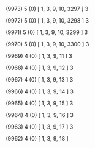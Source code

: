 (9973) 5 (0) [ 1, 3, 9, 10, 3297 ] 3 


(9972) 5 (0) [ 1, 3, 9, 10, 3298 ] 3 


(9971) 5 (0) [ 1, 3, 9, 10, 3299 ] 3 


(9970) 5 (0) [ 1, 3, 9, 10, 3300 ] 3 


(9969) 4 (0) [ 1, 3, 9, 11 ] 3 


(9968) 4 (0) [ 1, 3, 9, 12 ] 3 


(9967) 4 (0) [ 1, 3, 9, 13 ] 3 


(9966) 4 (0) [ 1, 3, 9, 14 ] 3 


(9965) 4 (0) [ 1, 3, 9, 15 ] 3 


(9964) 4 (0) [ 1, 3, 9, 16 ] 3 


(9963) 4 (0) [ 1, 3, 9, 17 ] 3 


(9962) 4 (0) [ 1, 3, 9, 18 ]  

